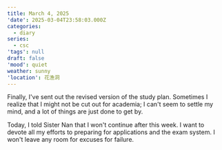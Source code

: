 ```yaml
---
title: March 4, 2025
'date': 2025-03-04T23:58:03.000Z
categories:
  - diary
series:
  - csc
'tags': null
draft: false
'mood': quiet
weather: sunny
'location': 花渔洞
---
```


Finally, I've sent out the revised version of the study plan. Sometimes I realize that I might not be cut out for academia; I can't seem to settle my mind, and a lot of things are just done to get by. 

Today, I told Sister Nan that I won't continue after this week. I want to devote all my efforts to preparing for applications and the exam system. I won't leave any room for excuses for failure. 